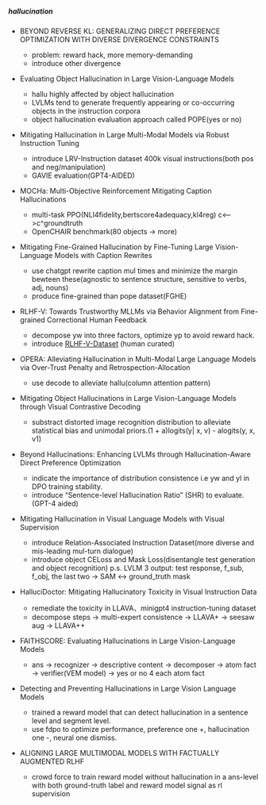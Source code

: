 ##### hallucination

- BEYOND REVERSE KL: GENERALIZING DIRECT PREFERENCE OPTIMIZATION WITH DIVERSE DIVERGENCE CONSTRAINTS
	- problem: reward hack, more memory-demanding
	- introduce other divergence

- Evaluating Object Hallucination in Large Vision-Language Models
	- hallu highly affected by object hallucination
	- LVLMs tend to generate frequently appearing or co-occurring objects in the instruction corpora
	- object hallucination evaluation approach called POPE(yes or no)

- Mitigating Hallucination in Large Multi-Modal Models via Robust Instruction Tuning
	- introduce LRV-Instruction dataset 400k visual instructions(both pos and neg/manipulation)
	- GAVIE evaluation(GPT4-AIDED)

- MOCHa: Multi-Objective Reinforcement Mitigating Caption Hallucinations
	- multi-task PPO(NLI4fidelity,bertscore4adequacy,kl4reg) c<-->c^groundtruth
	- OpenCHAIR benchmark(80 objects -> more)

- Mitigating Fine-Grained Hallucination by Fine-Tuning Large Vision-Language Models with Caption Rewrites
	- use chatgpt rewrite caption mul times and minimize the margin bewteen these(agnostic to sentence structure, sensitive to verbs, adj, nouns)
	- produce fine-grained than pope dataset(FGHE)

- RLHF-V: Towards Trustworthy MLLMs via Behavior Alignment from Fine-grained Correctional Human Feedback
	- decompose yw into three factors, optimize yp to avoid reward hack.
	- introduce [RLHF-V-Dataset](https://huggingface.co/datasets/HaoyeZhang/RLHF-V-Dataset) (human curated)

- OPERA: Alleviating Hallucination in Multi-Modal Large Language Models via Over-Trust Penalty and Retrospection-Allocation
	- use decode to alleviate hallu(column attention pattern)

- Mitigating Object Hallucinations in Large Vision-Language Models through Visual Contrastive Decoding
	- substract distorted image recognition distribution to alleviate statistical bias and unimodal priors.(1 + a)logits(y| x, v) - alogits(y, x, v1)

- Beyond Hallucinations: Enhancing LVLMs through Hallucination-Aware Direct Preference Optimization
	- indicate the importance of distribution consistence i.e yw and yl in DPO training stability.
	- introduce “Sentence-level Hallucination Ratio” (SHR) to evaluate.(GPT-4 aided)

- Mitigating Hallucination in Visual Language Models with Visual Supervision
	- introduce Relation-Associated Instruction Dataset(more diverse and mis-leading mul-turn dialogue)
	- introduce object CELoss and Mask Loss(disentangle test generation and object recognition) p.s. LVLM 3 output: test response, f_sub, f_obj, the last two -> SAM <-> ground_truth mask

- HalluciDoctor: Mitigating Hallucinatory Toxicity in Visual Instruction Data
	- remediate the toxicity in LLAVA、minigpt4 instruction-tuning dataset
	- decompose steps -> multi-expert consistence -> LLAVA+ -> seesaw aug -> LLAVA++

- FAITHSCORE: Evaluating Hallucinations in Large Vision-Language Models
	- ans -> recognizer -> descriptive content -> decomposer -> atom fact -> verifier(VEM model) -> yes or no 4 each atom fact

- Detecting and Preventing Hallucinations in Large Vision Language Models
	- trained a reward model that can detect hallucination in a sentence level and segment level.
	- use fdpo to optimize performance, preference one +, hallucination one -, neural one dismiss.

- ALIGNING LARGE MULTIMODAL MODELS WITH FACTUALLY AUGMENTED RLHF
	- crowd force to train reward model without hallucination in a ans-level with both ground-truth label and reward model signal as rl supervision

##### 